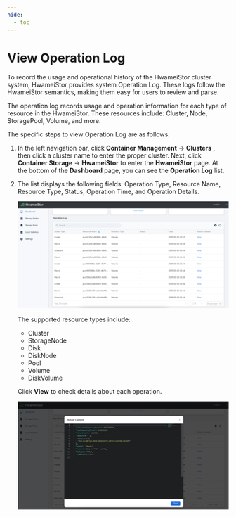 ```yaml
---
hide:
  - toc
---
```


# View Operation Log

To record the usage and operational history of the HwameiStor cluster system,
HwameiStor provides system Operation Log. These logs follow the HwameiStor
semantics, making them easy for users to review and parse.

The operation log records usage and operation information for each type of resource
in the HwameiStor. These resources include: Cluster, Node, StoragePool, Volume, and more.

The specific steps to view Operation Log are as follows:

1. In the left navigation bar, click **Container Management** -> **Clusters** ,
   then click a cluster name to enter the proper cluster. Next, click **Container Storage**
   -> **HwameiStor** to enter the **HwameiStor** page. At the bottom of the **Dashboard** page,
   you can see the **Operation Log** list.

2. The list displays the following fields: Operation Type, Resource Name, Resource Type,
   Status, Operation Time, and Operation Details.

    ![audit01](../../images/audit01.png)

    The supported resource types include:

    - Cluster  
    - StorageNode  
    - Disk  
    - DiskNode  
    - Pool  
    - Volume  
    - DiskVolume  

    Click **View** to check details about each operation.

    ![audit02](../../images/audit02.png)
